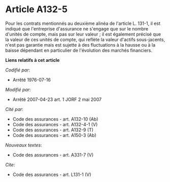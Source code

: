 # Article A132-5

Pour les contrats mentionnés au deuxième alinéa de l'article L. 131-1, il est indiqué que l'entreprise d'assurance ne
s'engage que sur le nombre d'unités de compte, mais pas sur leur valeur ; il est également précisé que la valeur de ces
unités de compte, qui reflète la valeur d'actifs sous-jacents, n'est pas garantie mais est sujette à des fluctuations à la
hausse ou à la baisse dépendant en particulier de l'évolution des marchés financiers.

**Liens relatifs à cet article**

_Codifié par_:

  - Arrêté 1976-07-16

_Modifié par_:

  - Arrêté 2007-04-23 art. 1 JORF 2 mai 2007

_Cité par_:

  - Code des assurances - art. A132-10 (Ab)
  - Code des assurances - art. A132-4-1 (V)
  - Code des assurances - art. A132-9 (T)
  - Code des assurances - art. A150-3 (Ab)

_Nouveaux textes_:

  - Code des assurances - art. A331-7 (V)

_Cite_:

  - Code des assurances - art. L131-1 (V)
